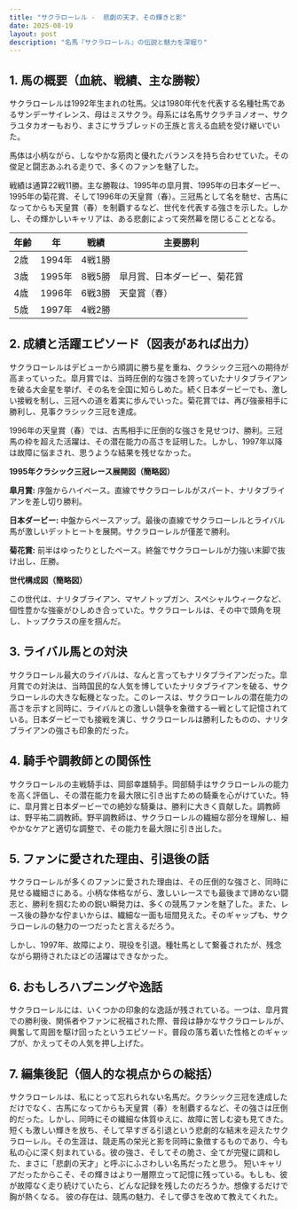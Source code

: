 ```yaml
---
title: "サクラローレル -  悲劇の天才、その輝きと影"
date: 2025-08-19
layout: post
description: "名馬『サクラローレル』の伝説と魅力を深堀り"
---
```


## 1. 馬の概要（血統、戦績、主な勝鞍）

サクラローレルは1992年生まれの牡馬。父は1980年代を代表する名種牡馬であるサンデーサイレンス、母はミスサクラ。母系には名馬サクラチヨノオー、サクラユタカオーもおり、まさにサラブレッドの王族と言える血統を受け継いでいた。

馬体は小柄ながら、しなやかな筋肉と優れたバランスを持ち合わせていた。その俊足と闘志あふれる走りで、多くのファンを魅了した。

戦績は通算22戦11勝。主な勝鞍は、1995年の皐月賞、1995年の日本ダービー、1995年の菊花賞、そして1996年の天皇賞（春）。三冠馬として名を馳せ、古馬になってからも天皇賞（春）を制覇するなど、世代を代表する強さを示した。しかし、その輝かしいキャリアは、ある悲劇によって突然幕を閉じることとなる。

| 年齢 | 年 | 戦績 | 主要勝利 |
|---|---|---|---|
| 2歳 | 1994年 | 4戦1勝 |  |
| 3歳 | 1995年 | 8戦5勝 | 皐月賞、日本ダービー、菊花賞 |
| 4歳 | 1996年 | 6戦3勝 | 天皇賞（春） |
| 5歳 | 1997年 | 4戦2勝 |  |


## 2. 成績と活躍エピソード（図表があれば出力）

サクラローレルはデビューから順調に勝ち星を重ね、クラシック三冠への期待が高まっていった。皐月賞では、当時圧倒的な強さを誇っていたナリタブライアンを破る大金星を挙げ、その名を全国に知らしめた。続く日本ダービーでも、激しい接戦を制し、三冠への道を着実に歩んでいった。菊花賞では、再び強豪相手に勝利し、見事クラシック三冠を達成。

1996年の天皇賞（春）では、古馬相手に圧倒的な強さを見せつけ、勝利。三冠馬の枠を超えた活躍は、その潜在能力の高さを証明した。しかし、1997年以降は故障に悩まされ、思うような結果を残せなかった。

**1995年クラシック三冠レース展開図（簡略図）**

**皐月賞:**  序盤からハイペース。直線でサクラローレルがスパート、ナリタブライアンを差し切り勝利。

**日本ダービー:**  中盤からペースアップ。最後の直線でサクラローレルとライバル馬が激しいデットヒートを展開。サクラローレルが僅差で勝利。

**菊花賞:**  前半はゆったりとしたペース。終盤でサクラローレルが力強い末脚で抜け出し、圧勝。


**世代構成図（簡略図）**

この世代は、ナリタブライアン、マヤノトップガン、スペシャルウィークなど、個性豊かな強豪がひしめき合っていた。サクラローレルは、その中で頭角を現し、トップクラスの座を掴んだ。


## 3. ライバル馬との対決

サクラローレル最大のライバルは、なんと言ってもナリタブライアンだった。皐月賞での対決は、当時国民的な人気を博していたナリタブライアンを破る、サクラローレルの大きな転機となった。このレースは、サクラローレルの潜在能力の高さを示すと同時に、ライバルとの激しい競争を象徴する一戦として記憶されている。日本ダービーでも接戦を演じ、サクラローレルは勝利したものの、ナリタブライアンの強さも印象的だった。


## 4. 騎手や調教師との関係性

サクラローレルの主戦騎手は、岡部幸雄騎手。岡部騎手はサクラローレルの能力を高く評価し、その潜在能力を最大限に引き出すための騎乗を心がけていた。特に、皐月賞と日本ダービーでの絶妙な騎乗は、勝利に大きく貢献した。調教師は、野平祐二調教師。野平調教師は、サクラローレルの繊細な部分を理解し、細やかなケアと適切な調整で、その能力を最大限に引き出した。


## 5. ファンに愛された理由、引退後の話

サクラローレルが多くのファンに愛された理由は、その圧倒的な強さと、同時に見せる繊細さにある。小柄な体格ながら、激しいレースでも最後まで諦めない闘志と、勝利を掴むための鋭い瞬発力は、多くの競馬ファンを魅了した。また、レース後の静かな佇まいからは、繊細な一面も垣間見えた。そのギャップも、サクラローレルの魅力の一つだったと言えるだろう。

しかし、1997年、故障により、現役を引退。種牡馬として繋養されたが、残念ながら期待されたほどの活躍はできなかった。


## 6. おもしろハプニングや逸話

サクラローレルには、いくつかの印象的な逸話が残されている。一つは、皐月賞での勝利後、関係者やファンに祝福された際、普段は静かなサクラローレルが、興奮して周囲を駆け回ったというエピソード。普段の落ち着いた性格とのギャップが、かえってその人気を押し上げた。


## 7. 編集後記（個人的な視点からの総括）

サクラローレルは、私にとって忘れられない名馬だ。クラシック三冠を達成しただけでなく、古馬になってからも天皇賞（春）を制覇するなど、その強さは圧倒的だった。しかし、同時にその繊細な体質ゆえに、故障に苦しむ姿も見てきた。短くも激しい輝きを放ち、そして早すぎる引退という悲劇的な結末を迎えたサクラローレル。その生涯は、競走馬の栄光と影を同時に象徴するものであり、今も私の心に深く刻まれている。彼の強さ、そしてその脆さ、全てが完璧に調和した、まさに「悲劇の天才」と呼ぶにふさわしい名馬だったと思う。  短いキャリアだったからこそ、その輝きはより一層際立って記憶に残っている。もしも、彼が故障なく走り続けていたら、どんな記録を残したのだろうか。想像するだけで胸が熱くなる。  彼の存在は、競馬の魅力、そして儚さを改めて教えてくれた。
